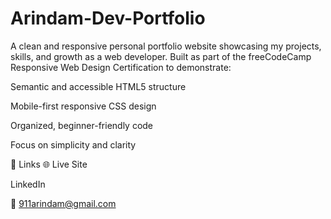 # Arindam-Dev-Portfolio
A clean and responsive personal portfolio website showcasing my projects, skills, and growth as a web developer.
Built as part of the freeCodeCamp Responsive Web Design Certification to demonstrate:

Semantic and accessible HTML5 structure

Mobile-first responsive CSS design

Organized, beginner-friendly code

Focus on simplicity and clarity

🔗 Links
🌐 Live Site

LinkedIn

📧 911arindam@gmail.com

